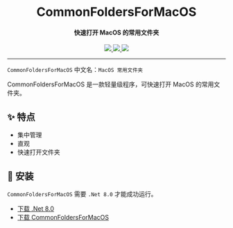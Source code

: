 <h1 align="center">CommonFoldersForMacOS</h1>
<h4 align="center">快速打开 MacOS 的常用文件夹</h4>

<p align="center">
  <a href="https://opensource.org/licenses/MIT">
    <img src="http://img.shields.io/badge/License-MIT%20License-1e90ff?style=for-the-badge"/>
  </a>
  <a href="https://dotnet.microsoft.com">
    <img src="http://img.shields.io/badge/.Net-8.0-1e90ff?style=for-the-badge"/>
  </a>
  <a href="https://avaloniaui.net">
    <img src="http://img.shields.io/badge/Avalonia-11.1-1e90ff?style=for-the-badge"/>
  </a>
</p>

---

`CommonFoldersForMacOS` 中文名：`MacOS 常用文件夹`

CommonFoldersForMacOS 是一款轻量级程序，可快速打开 MacOS 的常用文件夹。

## ✨ 特点

- 集中管理
- 直观
- 快速打开文件夹

## 🌟 安装

`CommonFoldersForMacOS` 需要 `.Net 8.0` 才能成功运行。

- [下载 .Net 8.0](https://dotnet.microsoft.com/zh-cn/download/dotnet/latest/runtime)
- [下载 CommonFoldersForMacOS](https://github.com/suoyukii/CommonFoldersForMacOS/releases)
